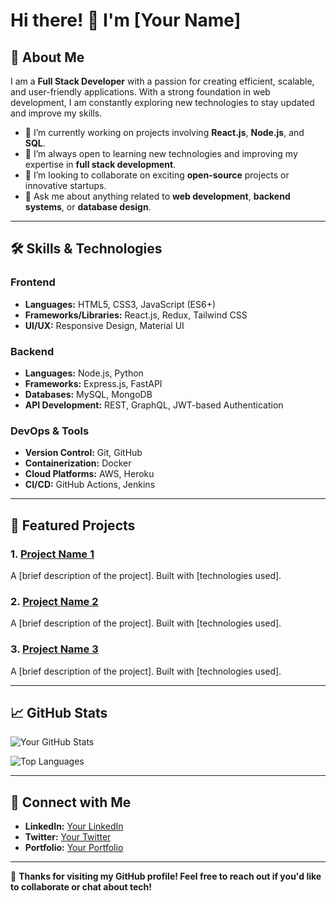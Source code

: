 # Hi there! 👋 I'm [Your Name]

## 🚀 About Me

I am a **Full Stack Developer** with a passion for creating efficient, scalable, and user-friendly applications. With a strong foundation in web development, I am constantly exploring new technologies to stay updated and improve my skills.

- 🔭 I’m currently working on projects involving **React.js**, **Node.js**, and **SQL**.
- 🌱 I’m always open to learning new technologies and improving my expertise in **full stack development**.
- 👯 I’m looking to collaborate on exciting **open-source** projects or innovative startups.
- 💬 Ask me about anything related to **web development**, **backend systems**, or **database design**.

---

## 🛠️ Skills & Technologies

### Frontend
- **Languages:** HTML5, CSS3, JavaScript (ES6+)
- **Frameworks/Libraries:** React.js, Redux, Tailwind CSS
- **UI/UX:** Responsive Design, Material UI

### Backend
- **Languages:** Node.js, Python
- **Frameworks:** Express.js, FastAPI
- **Databases:** MySQL, MongoDB
- **API Development:** REST, GraphQL, JWT-based Authentication

### DevOps & Tools
- **Version Control:** Git, GitHub
- **Containerization:** Docker
- **Cloud Platforms:** AWS, Heroku
- **CI/CD:** GitHub Actions, Jenkins

---

## 🌟 Featured Projects

### 1. **[Project Name 1](https://github.com/username/project1)**
   A [brief description of the project]. Built with [technologies used].

### 2. **[Project Name 2](https://github.com/username/project2)**
   A [brief description of the project]. Built with [technologies used].

### 3. **[Project Name 3](https://github.com/username/project3)**
   A [brief description of the project]. Built with [technologies used].

---

## 📈 GitHub Stats

![Your GitHub Stats](https://github-readme-stats.vercel.app/api?username=your-github-username&show_icons=true&theme=radical)

![Top Languages](https://github-readme-stats.vercel.app/api/top-langs/?username=your-github-username&layout=compact&theme=radical)

---

## 🤝 Connect with Me

- **LinkedIn:** [Your LinkedIn](https://www.linkedin.com/in/your-linkedin/)
- **Twitter:** [Your Twitter](https://twitter.com/your-twitter/)
- **Portfolio:** [Your Portfolio](https://yourportfolio.com)

---

🌟 **Thanks for visiting my GitHub profile! Feel free to reach out if you'd like to collaborate or chat about tech!**
